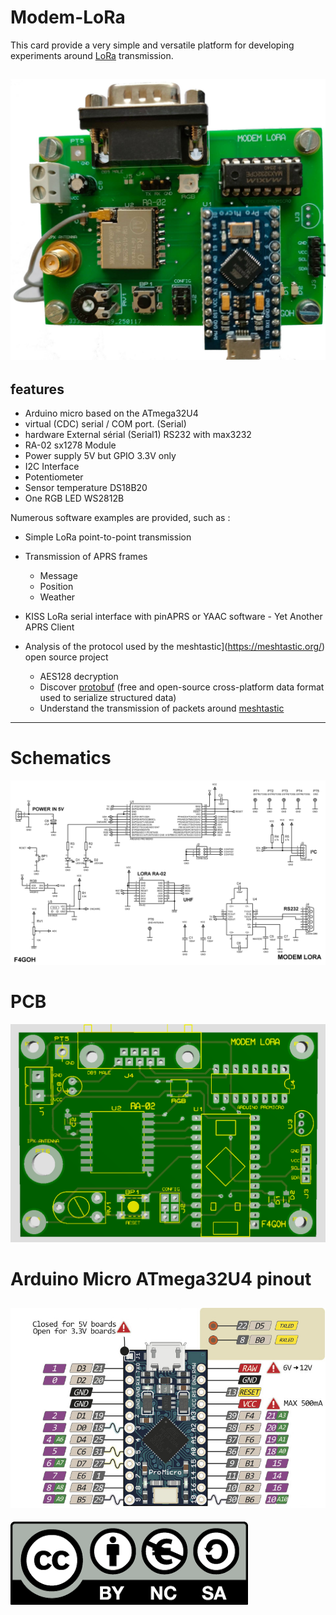 # Modem-LoRa

This card provide a very simple and versatile platform for developing experiments around [LoRa](https://en.wikipedia.org/wiki/LoRa) transmission.

![modem](images/modem.jpg "modem")
---
## features

- Arduino micro based on the ATmega32U4
- virtual (CDC) serial / COM port. (Serial)
- hardware External sérial (Serial1) RS232 with max3232
- RA-02  sx1278 Module
- Power supply 5V but GPIO 3.3V only
- I2C Interface
- Potentiometer
- Sensor temperature DS18B20
- One RGB LED WS2812B

Numerous software examples are provided, such as :

- Simple LoRa point-to-point transmission
- Transmission of APRS frames 
	- Message
	- Position
	- Weather
- KISS LoRa serial interface with pinAPRS or YAAC software - Yet Another APRS Client

- Analysis of the protocol used by the meshtastic](https://meshtastic.org/) open source project
	- AES128 decryption
	- Discover [protobuf](https://en.wikipedia.org/wiki/Protocol_Buffers) (free and open-source cross-platform data format used to serialize structured data)
	- Understand the transmission of packets around [meshtastic](https://meshtastic.org/docs/overview/mesh-algo/)
---
# Schematics
![sch](images/modemLora.png "sch")

# PCB
![pcb](images/pcb.png "pcb")

# Arduino Micro ATmega32U4 pinout
![pinout](images/micro-pinout.png "pinout")
---
![license](images/ccbyncsa.png "license")
